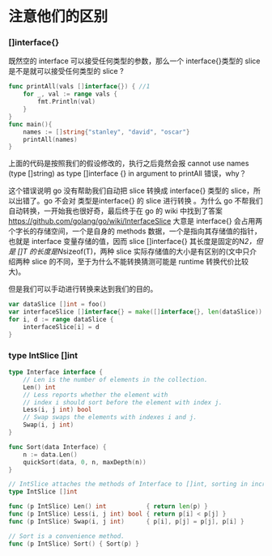 # 注意他们的区别
### []interface{}
既然空的 interface 可以接受任何类型的参数，那么一个 interface{}类型的 slice 是不是就可以接受任何类型的 slice ?
```go
func printAll(vals []interface{}) { //1
	for _, val := range vals {
		fmt.Println(val)
	}
}
func main(){
	names := []string{"stanley", "david", "oscar"}
	printAll(names)
}
```
上面的代码是按照我们的假设修改的，执行之后竟然会报 cannot use names (type []string) as type []interface {} in argument to printAll 错误，why？

这个错误说明 go 没有帮助我们自动把 slice 转换成 interface{} 类型的 slice，所以出错了。go 不会对 类型是interface{} 的 slice 进行转换 。为什么 go 不帮我们自动转换，一开始我也很好奇，最后终于在 go 的 wiki 中找到了答案 https://github.com/golang/go/wiki/InterfaceSlice 大意是 interface{} 会占用两个字长的存储空间，一个是自身的 methods 数据，一个是指向其存储值的指针，也就是 interface 变量存储的值，因而 slice []interface{} 其长度是固定的N*2，但是 []T 的长度是N*sizeof(T)，两种 slice 实际存储值的大小是有区别的(文中只介绍两种 slice 的不同，至于为什么不能转换猜测可能是 runtime 转换代价比较大)。

但是我们可以手动进行转换来达到我们的目的。
```go
var dataSlice []int = foo()
var interfaceSlice []interface{} = make([]interface{}, len(dataSlice))
for i, d := range dataSlice {
	interfaceSlice[i] = d
}
```


### type IntSlice []int 
```go
type Interface interface {
	// Len is the number of elements in the collection.
	Len() int
	// Less reports whether the element with
	// index i should sort before the element with index j.
	Less(i, j int) bool
	// Swap swaps the elements with indexes i and j.
	Swap(i, j int)
}
```

```go
func Sort(data Interface) {
	n := data.Len()
	quickSort(data, 0, n, maxDepth(n))
}

```

```go
// IntSlice attaches the methods of Interface to []int, sorting in increasing order.
type IntSlice []int

func (p IntSlice) Len() int           { return len(p) }
func (p IntSlice) Less(i, j int) bool { return p[i] < p[j] }
func (p IntSlice) Swap(i, j int)      { p[i], p[j] = p[j], p[i] }

// Sort is a convenience method.
func (p IntSlice) Sort() { Sort(p) }
```
